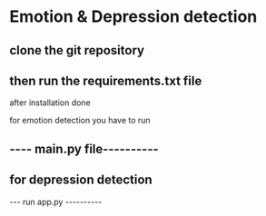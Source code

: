 # Emotion & Depression detection 


## clone the git repository

## then run the requirements.txt file

after installation done


for emotion detection you have to run
## ---- main.py file----------

## for depression detection 

--- run app.py ----------

